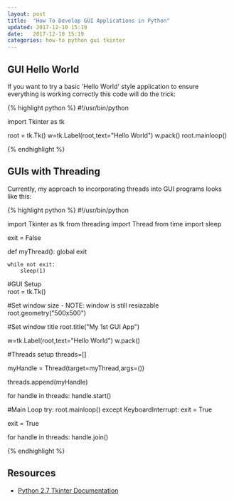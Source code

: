 ```yaml
---
layout: post
title:  "How To Develop GUI Applications in Python"
updated: 2017-12-10 15:19
date:   2017-12-10 15:19
categories: how-to python gui tkinter
---
```


## GUI Hello World ##

If you want to try a basic 'Hello World' style application to ensure everything is working correctly this code will do the trick:

{% highlight python %}
#!/usr/bin/python

import Tkinter as tk

root = tk.Tk()
w=tk.Label(root,text="Hello World")
w.pack()
root.mainloop()

{% endhighlight %}


## GUIs with Threading ##

Currently, my approach to incorporating threads into GUI programs looks like this:

{% highlight python %}
#!/usr/bin/python

import Tkinter as tk
from threading import Thread
from time import sleep

exit = False

def myThread():
    global exit
    
    while not exit:
        sleep(1)

#GUI Setup        
root = tk.Tk()

#Set window size - NOTE: window is still resiazable
root.geometry("500x500")

#Set window title
root.title("My 1st GUI App")

w=tk.Label(root,text="Hello World")
w.pack()

#Threads setup
threads=[]

myHandle = Thread(target=myThread,args=())

threads.append(myHandle)

for handle in threads:
    handle.start()
    
#Main Loop
try:
    root.mainloop()
except KeyboardInterrupt:
    exit = True

exit = True

for handle in threads:
    handle.join()


{% endhighlight %}

## Resources ##

* [Python 2.7 Tkinter Documentation](https://docs.python.org/2/library/tkinter.html)





